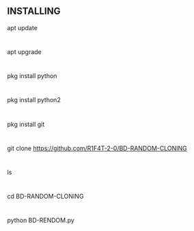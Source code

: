 ## INSTALLING

apt update
#
apt upgrade
#
pkg install python
#
pkg install python2
#
pkg install git
#
git clone https://github.com/R1F4T-2-0/BD-RANDOM-CLONING
#
ls
#
cd BD-RANDOM-CLONING
#
python BD-RENDOM.py
#
